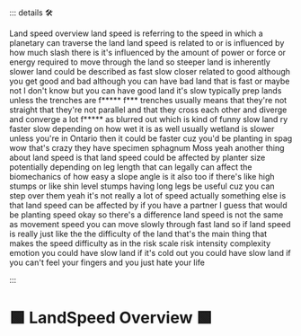 ::: details 🛠

Land speed overview land speed is referring to the speed in which a planetary can traverse the land land speed is related to or is influenced by how much slash there is it's influenced by the amount of power or force or energy required to move through the land so steeper land is inherently slower land could be described as fast slow closer related to good although you get good and bad although you can have bad land that is fast or maybe not I don't know but you can have good land it's slow typically prep lands unless the trenches are f***** f*** trenches usually means that they're not straight that they're not parallel and that they cross each other and diverge and converge a lot f***** as blurred out which is kind of funny slow land ry faster slow depending on how wet it is as well usually wetland is slower unless you're in Ontario then it could be faster cuz you'd be planting in spag wow that's crazy they have specimen sphagnum Moss yeah another thing about land speed is that land speed could be affected by planter size potentially depending on leg length that can legally can affect the biomechanics of how easy a slope angle is it also too if there's like high stumps or like shin level stumps having long legs be useful cuz you can step over them yeah it's not really a lot of speed actually something else is that land speed can be affected by if you have a partner I guess that would be planting speed okay so there's a difference land speed is not the same as movement speed you can move slowly through fast land so if land speed is really just like the the difficulty of the land that's the main thing that makes the speed difficulty as in the risk scale risk intensity complexity emotion you could have slow land if it's cold out you could have slow land if you can't feel your fingers and you just hate your life


:::

# 🟩  <eco>LandSpeed Overview</eco> 🟩



